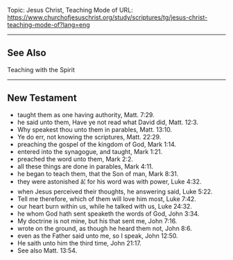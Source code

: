 Topic: Jesus Christ, Teaching Mode of
URL: https://www.churchofjesuschrist.org/study/scriptures/tg/jesus-christ-teaching-mode-of?lang=eng

---

## See Also

Teaching with the Spirit

---

## New Testament

- taught them as one having authority, Matt. 7:29.
- he said unto them, Have ye not read what David did, Matt. 12:3.
- Why speakest thou unto them in parables, Matt. 13:10.
- Ye do err, not knowing the scriptures, Matt. 22:29.
- preaching the gospel of the kingdom of God, Mark 1:14.
- entered into the synagogue, and taught, Mark 1:21.
- preached the word unto them, Mark 2:2.
- all these things are done in parables, Mark 4:11.
- he began to teach them, that the Son of man, Mark 8:31.
- they were astonished â¦ for his word was with power, Luke 4:32.
- when Jesus perceived their thoughts, he answering said, Luke 5:22.
- Tell me therefore, which of them will love him most, Luke 7:42.
- our heart burn within us, while he talked with us, Luke 24:32.
- he whom God hath sent speaketh the words of God, John 3:34.
- My doctrine is not mine, but his that sent me, John 7:16.
- wrote on the ground, as though he heard them not, John 8:6.
- even as the Father said unto me, so I speak, John 12:50.
- He saith unto him the third time, John 21:17.
- See also Matt. 13:54.

